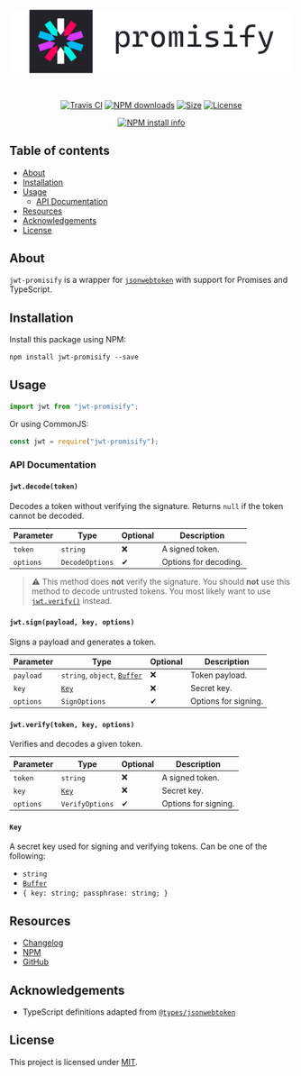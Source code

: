 <div align="center">
  <br/>
  <p>
    <img src="./assets/logo.png" alt="jwt-promisify" width="546px"/>
  </p>
  <br/>

  [![Travis CI](https://img.shields.io/travis/com/wgumenyuk/jwt-promisify?label=Build&style=flat-square)](https://travis-ci.com/github/wgumenyuk/jwt-promisify)
  [![NPM downloads](https://img.shields.io/npm/dt/jwt-promisify?label=Downloads&style=flat-square)](https://www.npmjs.com/package/jwt-promisify)
  [![Size](https://img.shields.io/bundlephobia/minzip/jwt-promisify?label=Size&style=flat-square)](https://github.com/wgumenyuk/jwt-promisify)
  [![License](https://img.shields.io/github/license/wgumenyuk/jwt-promisify?label=License&style=flat-square)](./LICENSE)

  [![NPM install info](https://nodei.co/npm/jwt-promisify.png?downloads=true&stars=true)](https://www.npmjs.com/package/jwt-promisify)
</div>

## Table of contents
- [About](#about)
- [Installation](#installation)
- [Usage](#usage)
  - [API Documentation](#api-documentation)
- [Resources](#resources)
- [Acknowledgements](#acknowledgements)
- [License](#license)

## About
`jwt-promisify` is a wrapper for [`jsonwebtoken`](https://www.npmjs.com/package/jsonwebtoken)  with support for Promises and TypeScript.

## Installation
Install this package using NPM:

```sh-session
npm install jwt-promisify --save
```

## Usage
```ts
import jwt from "jwt-promisify";
```

Or using CommonJS:

```js
const jwt = require("jwt-promisify");
```

### API Documentation
#### `jwt.decode(token)`
Decodes a token without verifying the signature. Returns `null` if the token cannot be decoded.

| Parameter | Type            | Optional | Description           |
|-----------|-----------------|----------|-----------------------|
| `token`   | `string`        | ❌       | A signed token.       |
| `options` | `DecodeOptions` | ✔        | Options for decoding. |

> ⚠ This method does **not** verify the signature. You should **not** use this method to decode untrusted tokens. You most likely want to use [`jwt.verify()`](#jwtverifytoken-key-options) instead.

#### `jwt.sign(payload, key, options)`
Signs a payload and generates a token.

| Parameter | Type                              | Optional | Description           |
|-----------|-----------------------------------|----------|-----------------------|
| `payload` | `string`, `object`, [`Buffer`][1] | ❌       | Token payload.        |
| `key`     | [`Key`](#key)                     | ❌       | Secret key.           |
| `options` | `SignOptions`                     | ✔        | Options for signing.  |

#### `jwt.verify(token, key, options)`
Verifies and decodes a given token.

| Parameter | Type            | Optional | Description           |
|-----------|-----------------|----------|-----------------------|
| `token`   | `string`        | ❌       | A signed token.       |
| `key`     | [`Key`](#key)   | ❌       | Secret key.           |
| `options` | `VerifyOptions` | ✔        | Options for signing.  |

#### `Key`
A secret key used for signing and verifying tokens. Can be one of the following:

- `string`
- [`Buffer`][1]
- `{ key: string; passphrase: string; }`

## Resources
- [Changelog](./CHANGELOG.md)
- [NPM](https://npmjs.com/package/jwt-promisify)
- [GitHub](https://github.com/wgumenyuk/jwt-promisify)

## Acknowledgements
- TypeScript definitions adapted from [`@types/jsonwebtoken`](https://github.com/DefinitelyTyped/DefinitelyTyped/tree/master/types/jsonwebtoken)

## License
This project is licensed under [MIT](./LICENSE).

<!-- Links -->
[1]: https://nodejs.org/api/buffer.html#buffer
